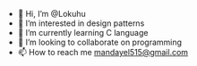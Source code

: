 - 👋 Hi, I’m @Lokuhu
- 👀 I’m interested in design patterns
- 🌱 I’m currently learning C language
- 💞️ I’m looking to collaborate on programming
- 📫 How to reach me mandayel515@gmail.com

<!---
Lokuhu/Lokuhu is a ✨ special ✨ repository because its `README.md` (this file) appears on your GitHub profile.
You can click the Preview link to take a look at your changes.
--->
